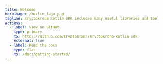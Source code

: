 ```yaml
---
title: Welcome
heroImage: /kotlin_logo.png
tagline: Kryptokrona Kotlin SDK includes many useful libraries and tools for building decentralized private communication and payment systems.
actions:
  - label: View on GitHub
    type: primary
    to: https://github.com/kryptokrona/kryptokrona-kotlin-sdk
    external: true
  - label: Read the docs
    type: flat
    to: /docs/getting-started/
---
```



<script>
  import Frontpage from "../components/sections/Frontpage.svelte"
</script>

<Frontpage />